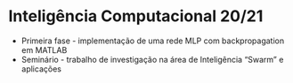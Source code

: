 # Inteligência Computacional 20/21
- Primeira fase - implementação de uma rede MLP com backpropagation em MATLAB
- Seminário - trabalho de investigação na área de Inteligência “Swarm” e aplicações
